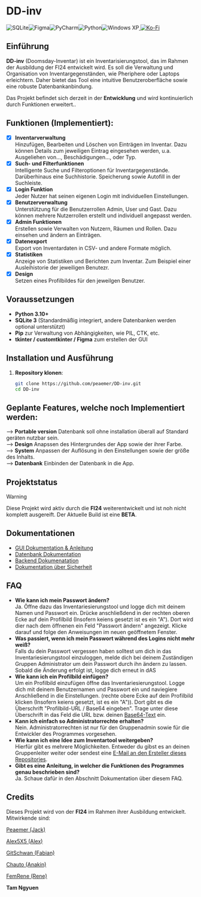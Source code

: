# DD-inv

![SQLite](https://img.shields.io/badge/sqlite-%2307405e.svg?style=for-the-badge&logo=sqlite&logoColor=white)![Figma](https://img.shields.io/badge/figma-%23F24E1E.svg?style=for-the-badge&logo=figma&logoColor=white)![PyCharm](https://img.shields.io/badge/pycharm-143?style=for-the-badge&logo=pycharm&logoColor=black&color=black&labelColor=green)![Python](https://img.shields.io/badge/python-3670A0?style=for-the-badge&logo=python&logoColor=ffdd54)![Windows XP](https://img.shields.io/badge/Windows%20xp-003399?style=for-the-badge&logo=windowsxp&logoColor=white)<a href="https://ko-fi.com/dd_inv" target="_blank">
  <img src="https://img.shields.io/badge/Ko--fi-F16061?style=for-the-badge&logo=ko-fi&logoColor=white" alt="Ko-Fi"></a>

## Einführung

**DD-inv** (Doomsday-Inventar) ist ein Inventarisierungstool, das im Rahmen der Ausbildung der FI24 entwickelt wird. Es soll die Verwaltung und Organisation von Inventargegenständen, wie Pheriphere oder Laptops erleichtern. Daher bietet das Tool eine intuitive Benutzeroberfläche sowie eine robuste Datenbankanbindung.

Das Projekt befindet sich derzeit in der **Entwicklung** und wird kontinuierlich durch Funktionen erweitert.. 

## Funktionen (Implementiert):

- [x] **Inventarverwaltung**<br/> Hinzufügen, Bearbeiten und Löschen von Einträgen im Inventar. Dazu können Details zum jeweiligen Eintrag eingesehen werden, u.a. Ausgeliehen von..., Beschädigungen..., oder Typ.
- [x] **Such- und Filterfunktionen**<br/> Intelligente Suche und Filteroptionen für Inventargegenstände. Darüberhinaus eine Suchhistorie. Speicherung sowie Autofill in der Suchleiste.
- [x] **Login Funktion**<br/> Jeder Nutzer hat seinen eigenen Login mit individuellen Einstellungen. 
- [x] **Benutzerverwaltung**<br/> Unterstützung für die Benutzerrollen Admin, User und Gast. Dazu können mehrere Nutzerrollen erstellt und individuell angepasst werden. 
- [x] **Admin Funktionen**<br/> Erstellen sowie Verwalten von Nutzern, Räumen und Rollen. Dazu einsehen und ändern an Einträgen.
- [x] **Datenexport**<br/> Export von Inventardaten in CSV- und andere Formate möglich.
- [x] **Statistiken**<br/> Anzeige von Statistiken und Berichten zum Inventar. Zum Beispiel einer Ausleihistorie der jeweiligen Benutezr.
- [x] **Design**<br/> Setzen eines Profilbildes für den jeweilgen Benutzer. 

## Voraussetzungen

- **Python 3.10+**
- **SQLite 3** (Standardmäßig integriert, andere Datenbanken werden optional unterstützt)
- **Pip** zur Verwaltung von Abhängigkeiten, wie PIL, CTK, etc.
- **tkinter / customtkinter / Figma** zum erstellen der GUI

## Installation und Ausführung

1. **Repository klonen**:
   ```bash
   git clone https://github.com/peaemer/DD-inv.git
   cd DD-inv
   `````````
## Geplante Features, welche noch Implementiert werden:

--> **Portable version** Datenbank soll ohne installation überall auf Standard geräten nutzbar sein.<br/>
--> **Design** Anapssen des Hintergrundes der App sowie der ihrer Farbe.<br/>
--> **System** Anpassen der Auflösung in den Einstellungen sowie der größe des Inhalts.<br/> 
--> **Datenbank** Einbinden der Datenbank in die App.

## Projektstatus

> [!WARNING]
> Diese Projekt wird aktiv durch die **FI24** weiterentwickelt und ist noh nicht komplett ausgereift. Der Aktuelle Build ist eine **BETA**.

## Dokumentationen

- [GUI Dokumentation & Anleitung](https://docs.google.com/document/d/1cw-v-YGeTcAKWmvS_XI-Pzev7BLqxlVeBSGfPffx408/edit?tab=t.0#heading=h.vyzxfk53efur)
- [Datenbank Dokumentation](https://docs.google.com/document/d/1JMGLcfbs8KzxF_zfKBePersd-7iInHD2hQcOE3sAdLk/edit?tab=t.0#heading=h.nhkrx8i5d2i6)
- [Backend Dokumenatation](https://docs.google.com/document/d/1rMJOXEmr451v6wGJ2xgywId04x6mYY_t/edit?usp=sharing&ouid=113027422610141400771&rtpof=true&sd=true)
- [Dokumentation über Sicherheit]()

## FAQ

- **Wie kann ich mein Passwort ändern?**<br/> Ja. Öffne dazu das Inventariesierungstool und logge dich mit deinem Namen und Passwort ein. Drücke anschließdend in der rechten oberen Ecke auf dein Profilbild (Insofern keiens gesetzt ist es ein "A"). Dort wird dier nach dem öffnenen ein Feld "Passwort ändern" angezeigt. Klicke darauf und folge den Anweisungen im neuen geöffnetem Fenster. 
- **Was passiert, wenn ich mein Passwort während des Logins nicht mehr weiß?**<br/> Falls du dein Passwort vergessen haben solltest um dich in das Inventariesierungstool einzuloggen, melde dich bei deinem Zuständigen Gruppen Administrator um dein Passwort durch ihn ändern zu lassen. Sobald die Änderung erfolgt ist, logge dich erneut in dAS 
- **Wie kann ich ein Profilbild einfügen?**<br/> Um ein Profilbild einzufügen öffne das Inventariesierungstool. Logge dich mit deinem Benutzernamen und Passwort ein und naviegiere Anschließend in die Einstellungen.  (rechte obere Ecke auf dein Profilbild klicken (Insofern keiens gesetzt, ist es ein "A")). Dort gibt es die Überschrift "Profilbild-URL / Base64 eingeben". Trage unter diese Überschrift in das Feld die URL bzw. deinen [Base64-Text](https://base64.guru/converter/encode/image/png) ein.
- **Kann ich einfach so Administratorrechte erhalten?**<br/> Nein. Administratorrechten ist nur für den Gruppenadmin sowie für die Entwickler des Programmes vorgesehen. 
- **Wie kann ich eine Idee zum Inventartool weitergeben?**<br/> Hierfür gibt es mehrere Möglichkeiten. Entweder du gibst es an deinen Gruppenleiter weiter oder sendest eine [E-Mail an den Ersteller dieses Repositories](mailto:Jack-Mike.Saering@srhk.de).
- **Gibt es eine Anleitung, in welcher die Funktionen des Programmes genau beschrieben sind?**<br/> Ja. Schaue dafür in den Abschnitt Dokumentation über diesem FAQ. 

## Credits

Dieses Projekt wird von der **FI24** im Rahmen ihrer Ausbildung entwickelt. Mitwirkende sind:

[Peaemer (Jack)](https://github.com/peaemer/)

[Alex5X5 (Alex)](https://github.com/Alex5X5)

[GitSchwan (Fabian)](https://github.com/GitSchwan)

[Chauto (Anakin)](https://github.com/Chautoo)

[FemRene (Rene)](https://github.com/FemRene)

**Tam Ngyuen**

